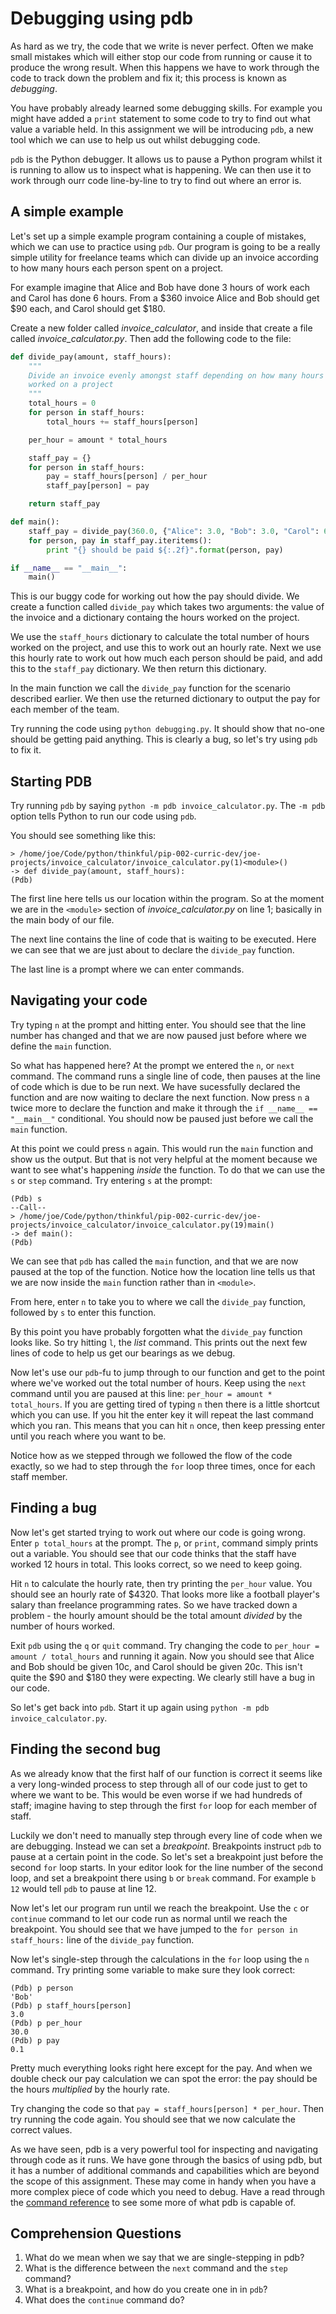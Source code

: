 # Debugging using pdb

As hard as we try, the code that we write is never perfect. Often we make small mistakes which will either stop our code from running or cause it to produce the wrong result. When this happens we have to work through the code to track down the problem and fix it; this process is known as *debugging*.

You have probably already learned some debugging skills. For example you might have added a `print` statement to some code to try to find out what value a variable held.  In this assignment we will be introducing `pdb`, a new tool which we can use to help us out whilst debugging code.

`pdb` is the Python debugger.  It allows us to pause a Python program whilst it is running to allow us to inspect what is happening.  We can then use it to work through ourr code line-by-line to try to find out where an error is.

## A simple example

Let's set up a simple example program containing a couple of mistakes, which we can use to practice using `pdb`.  Our program is going to be a really simple utility for freelance teams which can divide up an invoice according to how many hours each person spent on a project.

For example imagine that Alice and Bob have done 3 hours of work each and Carol has done 6 hours.  From a $360 invoice Alice and Bob should get $90 each, and Carol should get $180.

Create a new folder called *invoice_calculator*, and inside that create a file called *invoice_calculator.py*.  Then add the following code to the file:

```python
def divide_pay(amount, staff_hours):
    """
    Divide an invoice evenly amongst staff depending on how many hours they
    worked on a project
    """
    total_hours = 0
    for person in staff_hours:
        total_hours += staff_hours[person]

    per_hour = amount * total_hours

    staff_pay = {}
    for person in staff_hours:
        pay = staff_hours[person] / per_hour
        staff_pay[person] = pay

    return staff_pay

def main():
    staff_pay = divide_pay(360.0, {"Alice": 3.0, "Bob": 3.0, "Carol": 6.0})
    for person, pay in staff_pay.iteritems():
        print "{} should be paid ${:.2f}".format(person, pay)

if __name__ == "__main__":
    main()
```

This is our buggy code for working out how the pay should divide.  We create a function called `divide_pay` which takes two arguments: the value of the invoice and a dictionary containg the hours worked on the project.

We use the `staff_hours` dictionary to calculate the total number of hours worked on the project, and use this to work out an hourly rate.  Next we use this hourly rate to work out how much each person should be paid, and add this to the `staff_pay` dictionary.  We then return this dictionary.

In the main function we call the `divide_pay` function for the scenario described earlier.  We then use the returned dictionary to output the pay for each member of the team.

Try running the code using `python debugging.py`.  It should show that no-one should be getting paid anything.  This is clearly a bug, so let's try using `pdb` to fix it.

## Starting PDB

Try running `pdb` by saying `python -m pdb invoice_calculator.py`.  The `-m pdb` option tells Python to run our code using `pdb`.

You should see something like this:

```pdb
> /home/joe/Code/python/thinkful/pip-002-curric-dev/joe-projects/invoice_calculator/invoice_calculator.py(1)<module>()
-> def divide_pay(amount, staff_hours):
(Pdb)
```

The first line here tells us our location within the program.  So at the moment we are in the `<module>` section of *invoice_calculator.py* on line 1; basically in the main body of our file.

The next line contains the line of code that is waiting to be executed.  Here we can see that we are just about to declare the `divide_pay` function.

The last line is a prompt where we can enter commands.

## Navigating your code

Try typing `n` at the prompt and hitting enter.  You should see that the line number has changed and that we are now paused just before where we define the `main` function.

So what has happened here?  At the prompt we entered the `n`, or `next` command.  The command runs a single line of code, then pauses at the line of code which is due to be run next.  We have sucessfully declared the function and are now waiting to declare the next function.  Now press `n` a twice more to declare the function and make it through the `if __name__ == "__main__"` conditional.  You should now be paused just before we call the `main` function.

At this point we could press `n` again.  This would run the `main` function and show us the output.  But that is not very helpful at the moment because we want to see what's happening *inside* the function.  To do that we can use the `s` or `step` command.  Try entering `s` at the prompt:

```pdb
(Pdb) s
--Call--
> /home/joe/Code/python/thinkful/pip-002-curric-dev/joe-projects/invoice_calculator/invoice_calculator.py(19)main()
-> def main():
(Pdb)
```

We can see that `pdb` has called the `main` function, and that we are now paused at the top of the function.  Notice how the location line tells us that we are now inside the `main` function rather than in `<module>`.

From here, enter `n` to take you to where we call the `divide_pay` function, followed by `s` to enter this function.

By this point you have probably forgotten what the `divide_pay` function looks like.  So try hitting `l`, the *list* command.  This prints out the next few lines of code to help us get our bearings as we debug.

Now let's use our `pdb`-fu to jump through to our function and get to the point where we've worked out the total number of hours.  Keep using the `next` command until you are paused at this line:  `per_hour = amount * total_hours`.  If you are getting tired of typing `n` then there is a little shortcut which you can use.  If you hit the enter key it will repeat the last command which you ran.  This means that you can hit `n` once, then keep pressing enter until you reach where you want to be.

Notice how as we stepped through we followed the flow of the code exactly, so we had to step through the `for` loop three times, once for each staff member.

## Finding a bug

Now let's get started trying to work out where our code is going wrong.  Enter `p total_hours` at the prompt.  The `p`, or `print`,  command simply prints out a variable.  You should see that our code thinks that the staff have worked 12 hours in total.  This looks correct, so we need to keep going.

Hit `n` to calculate the hourly rate, then try printing the `per_hour` value.  You should see an hourly rate of $4320.  That looks more like a football player's salary than freelance programming rates.  So we have tracked down a problem - the hourly amount should be the total amount *divided* by the number of hours worked.

Exit `pdb` using the `q` or `quit` command.  Try changing the code to `per_hour = amount / total_hours` and running it again.  Now you should see that Alice and Bob should be given 10c, and Carol should be given 20c.  This isn't quite the $90 and $180 they were expecting.  We clearly still have a bug in our code.

So let's get back into `pdb`.  Start it up again using `python -m pdb invoice_calculator.py`.

## Finding the second bug

As we already know that the first half of our function is correct it seems like a very long-winded process to step through all of our code just to get to where we want to be.  This would be even worse if we had hundreds of staff; imagine having to step through the first `for` loop for each member of staff.

Luckily we don't need to manually step through every line of code when we are debugging.  Instead we can set a *breakpoint*.  Breakpoints instruct `pdb` to pause at a certain point in the code.  So let's set a breakpoint just before the second `for` loop starts.  In your editor look for the line number of the second loop, and set a breakpoint there using `b` or `break` command.  For example `b 12` would tell `pdb` to pause at line 12.

Now let's let our program run until we reach the breakpoint.  Use the `c` or `continue` command to let our code run as normal until we reach the breakpoint.  You should see that we have jumped to the `for person in staff_hours:` line of the `divide_pay` function.

Now let's single-step through the calculations in the `for` loop using the `n` command.  Try printing some variable to make sure they look correct:

```pdb
(Pdb) p person
'Bob'
(Pdb) p staff_hours[person]
3.0
(Pdb) p per_hour
30.0
(Pdb) p pay
0.1
```

Pretty much everything looks right here except for the pay.  And when we double check our pay calculation we can spot the error: the pay should be the hours *multiplied* by the hourly rate.

Try changing the code so that `pay = staff_hours[person] * per_hour`.  Then try running the code again.  You should see that we now calculate the correct values.

As we have seen, pdb is a very powerful tool for inspecting and navigating through code as it runs.  We have gone through the basics of using pdb, but it has a number of additional commands and capabilities which are beyond the scope of this assignment.  These may come in handy when you have a more complex piece of code which you need to debug.  Have a read through the [command reference](https://docs.python.org/2/library/pdb.html#debugger-commands) to see some more of what pdb is capable of.

## Comprehension Questions

1. What do we mean when we say that we are single-stepping in pdb?
2. What is the difference between the `next` command and the `step` command?
3. What is a breakpoint, and how do you create one in in `pdb`?
4. What does the `continue` command do?


